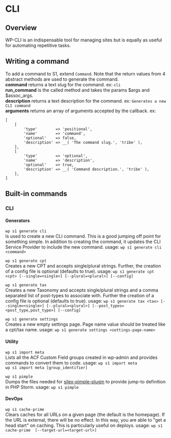 # CLI

## Overview

WP-CLI is an indispensable tool for managing sites but is equally as useful for automating repetitive tasks.

## Writing a command
To add a command to S1, extend `Command`. Note that the return values from 4 abstract methods are used to generate the command.<BR>
__command__ returns a text slug for the command. ex: `cli`<BR>
__run_command__ is the called method and takes the params $args and $assoc_args.<BR>
__description__ returns a text description for the command. ex: `Generates a new CLI command`<BR>
__arguments__ returns an array of arguments accepted by the callback. ex: 
```
[
    [
        'type'        => 'positional',
        'name'        => 'command',
        'optional'    => false,
        'description' => __( 'The command slug.', 'tribe' ),
    ],
    [
        'type'        => 'optional',
        'name'        => 'description',
        'optional'    => true,
        'description' => __( 'Command description.', 'tribe' ),
    ],
]
```

## Built-in commands
### CLI
#### Generators ####
`wp s1 generate cli`<BR>
Is used to create a new CLI command. This is a good jumping off point for something simple.
In addition to creating the command, it updates the CLI Service Provider to include the new command.
usage: `wp s1 generate cli <command>`

`wp s1 generate cpt`<BR>
Creates a new CPT and accepts single/plural strings. Further, the creation of a config file is optional (defaults to true).
usage: `wp s1 generate cpt <cpt> [--single=<single>] [--plural=<plural>] [--config]`

`wp s1 generate tax`<BR>
Creates a new Taxonomy and accepts single/plural strings and a comma separated list of post-types to associate with. Further the creation of a config file is optional (defaults to true).
usage: `wp s1 generate tax <tax> [--single=<single>] [--plural=<plural>] [--post_types=<post_type,post_type>] [--config]`

`wp s1 generate settings`<BR>
Creates a new empty settings page.
Page name value should be treated like a cpt/tax name. 
usage: `wp s1 generate settings <settings-page-name>`

#### Utility ####
`wp s1 import meta`<BR>
Lists all the ACF Custom Field groups created in wp-admin and provides commands to convert them to code.
usage: `wp s1 import meta`<BR>
`wp s1 import meta [group_identifier]` 

`wp s1 pimple`<BR>
Dumps the files needed for [silex-pimple-plugin](https://plugins.jetbrains.com/plugin/7809-silex-pimple-plugin) to provide jump-to definition in PHP Storm.
usage: `wp s1 pimple`

#### DevOps ####
`wp s1 cache-prime`<BR>
Clears caches for all URLs on a given page (the default is the homepage). If the URL is external, there will be no effect. In this way, you are able to "get a head start" on caching. This is particularly useful on deploys. usage: `wp s1 cache-prime  [--target-url=<target-url>]`
